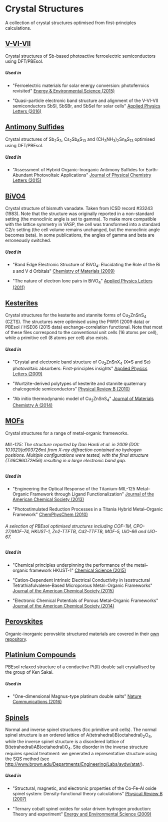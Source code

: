# Crystal Structures

A collection of crystal structures optimised from first-principles calculations.

[V-VI-VII](V-VI-VII)
------
Crystal structures of Sb-based photoactive ferroelectric semiconductors using DFT/PBEsol.

##### Used in

- "Ferroelectric materials for solar energy conversion: photoferroics revisited" [Energy & Environmental Science (2015)](http://pubs.rsc.org/en/Content/ArticleLanding/2015/EE/C4EE03523B#!divAbstract)

- "Quasi-particle electronic band structure and alignment of the V-VI-VII semiconductors SbSI, SbSBr, and SbSeI for solar cells" [Applied Physics Letters (2016)](http://dx.doi.org/10.1063/1.4943973)


[Antimony Sulfides](XSbS)
------
Crystal structures of Sb<sub>2</sub>S<sub>3</sub>, Cs<sub>2</sub>Sb<sub>8</sub>S<sub>13</sub> and (CH<sub>3</sub>NH<sub>3</sub>)<sub>2</sub>Sn<sub>8</sub>S<sub>13</sub> optimised using DFT/PBEsol.

##### Used in

- "Assessment of Hybrid Organic-Inorganic Antimony Sulfides for Earth-Abundant Photovoltaic Applications" [Journal of Physical Chemistry Letters (2015)](http://pubs.acs.org/doi/abs/10.1021/acs.jpclett.5b02555)


[BiVO4](BiVO4)
------
Crystal structure of bismuth vanadate. Taken from ICSD record #33243 (1983). Note that the structure was originally reported in a non-standard setting (the monoclinic angle is set to gamma). To make more compatible with the lattice symmetry in VASP, the cell was transformed into a standard C2/c setting (the cell volume remains unchanged, but the monoclinic angle becomes beta). In some publications, the angles of gamma and beta are erroneously switched. 

##### Used in

- "Band Edge Electronic Structure of BiVO<sub>4</sub>: Elucidating the Role of the Bi s and V d Orbitals" [Chemistry of Materials (2009)](http://pubs.acs.org/doi/abs/10.1021/cm802894z) 

- "The nature of electron lone pairs in BiVO<sub>4</sub>" [Applied Physics Letters (2011)](http://scitation.aip.org/content/aip/journal/apl/98/21/10.1063/1.3593012)


[Kesterites](Kesterites)
------
Crystal structures for the kesterite and stannite forms of Cu<sub>2</sub>ZnSnS<sub>4</sub> (CZTS). The structures were optimised using the PW91 (2009 data) or PBEsol / HSE06 (2015 data) exchange-correlation functional. Note that most of these files correspond to the conventional unit cells (16 atoms per cell), while a primitive cell (8 atoms per cell) also exists. 

##### Used in

- "Crystal and electronic band structure of Cu<sub>2</sub>ZnSnX<sub>4</sub> (X=S and Se) photovoltaic absorbers: First-principles insights" [Applied Physics Letters (2009)](http://scitation.aip.org/content/aip/journal/apl/94/4/10.1063/1.3074499)

- "Wurtzite-derived polytypes of kesterite and stannite quaternary chalcogenide semiconductors" [Physical Review B (2010)](http://journals.aps.org/prb/abstract/10.1103/PhysRevB.82.195203)

- "Ab initio thermodynamic model of Cu<sub>2</sub>ZnSnS<sub>4</sub>" [Journal of Materials Chemistry A (2014)](http://pubs.rsc.org/en/Content/ArticleLanding/2014/TA/c4ta00892h#!divAbstract)


[MOFs](MOFs)
------
Crystal structures for a range of metal-organic frameworks. 

###### MIL-125: The structure reported by Dan Hardi et al. in 2009 (DOI: 10.1021/ja903726m) from X-ray diffraction contained no hydrogen positions. Multiple configurations were tested, with the final structure (Ti16C96O72H56) resulting in a large electronic band gap.

##### Used in

- "Engineering the Optical Response of the Titanium-MIL-125 Metal–Organic Framework through Ligand Functionalization" [Journal of the American Chemical Society (2013)](http://pubs.acs.org/doi/abs/10.1021/ja405350u) 

- "Photostimulated Reduction Processes in a Titania Hybrid Metal–Organic Framework" [ChemPhysChem (2010)](http://onlinelibrary.wiley.com/doi/10.1002/cphc.201000306/abstract)

###### A selection of PBEsol optimised structures including COF-1M, CPO-27/MOF-74, HKUST-1, Zn2-TTFTB, Cd2-TTFTB, MOF-5, UiO-66 and UiO-67. 

##### Used in

- "Chemical principles underpinning the performance of the metal–organic framework HKUST-1" [Chemical Science (2015)](http://pubs.rsc.org/en/Content/ArticleLanding/2015/SC/C5SC01489A#!divAbstract) 

- "Cation-Dependent Intrinsic Electrical Conductivity in Isostructural Tetrathiafulvalene-Based Microporous Metal−Organic Frameworks" [Journal of the American Chemical Society (2015)](http://pubs.acs.org/doi/abs/10.1021/ja512437u)

- "Electronic Chemical Potentials of Porous Metal–Organic Frameworks" [Journal of the American Chemical Society (2014)](http://pubs.acs.org/doi/full/10.1021/ja4110073)

[Perovskites](https://github.com/WMD-Group/Hybrid-perovskites)
------
Organic-inorganic perovskite structured materials are covered in their [own repository](https://github.com/WMD-Group/Hybrid-perovskites).


[Platinium Compounds](Platinum)
------
PBEsol relaxed structure of a conductive Pt(II) double salt crystallised by the group of Ken Sakai. 

##### Used in

- "One-dimensional Magnus-type platinum double salts" [Nature Communications (2016)](https://www.nature.com/articles/ncomms11950)


[Spinels](Spinels)
------
Normal and inverse spinel structures (fcc primitive unit cells). 
The normal spinel structure is an ordered lattice of A(tetrahedral)B(octahedral)<sub>2</sub>O<sub>4</sub>, while the inverse spinel structure is a disordered lattice of B(tetrahedral)AB(octahedral)O<sub>4</sub>. 
Site disorder in the inverse structure requires special treatment: we generated a representative structure using the SQS method (see http://www.brown.edu/Departments/Engineering/Labs/avdw/atat/).

##### Used in

- "Structural, magnetic, and electronic properties of the Co-Fe-Al oxide spinel system: Density-functional theory calculations" [Physical Review B (2007)](http://journals.aps.org/prb/abstract/10.1103/PhysRevB.76.165119)

- "Ternary cobalt spinel oxides for solar driven hydrogen production: Theory and experiment" [Energy and Environmental Science (2009)](http://pubs.rsc.org/en/Content/ArticleLanding/2009/EE/B822903A#!divAbstract)
